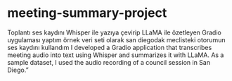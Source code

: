 # meeting-summary-project
Toplantı ses kaydını Whisper ile yazıya çevirip LLaMA ile özetleyen Gradio uygulaması yaptım örnek veri seti olarak san diegodak meclisteki otorumun ses kaydını kullandım
I developed a Gradio application that transcribes meeting audio into text using Whisper and summarizes it with LLaMA. As a sample dataset, I used the audio recording of a council session in San Diego.”
